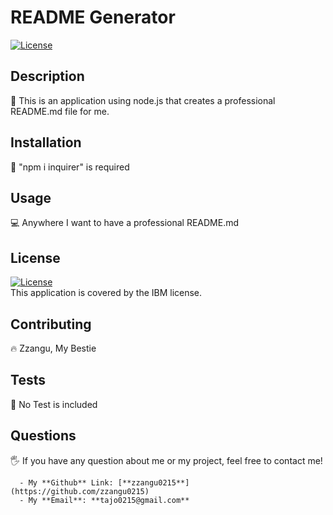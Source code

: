 
  
  # README Generator

  [![License](https://img.shields.io/badge/License-IPL%201.0-blue.svg)](IPL-1.0)

  ## Description
  📑 This is an application using node.js that creates a professional README.md file for me.

  ## Installation
  💾 "npm i inquirer" is required  

  ## Usage
  💻 Anywhere I want to have a professional README.md

  ## License
  
  [![License](https://img.shields.io/badge/License-IPL%201.0-blue.svg)](IPL-1.0)  
  This application is covered by the IBM license.
  

  ## Contributing
  🔥 Zzangu, My Bestie

  ## Tests
  📌 No Test is included

  ## Questions
  🖐 If you have any question about me or my project, feel free to contact me!  
  
      - My **Github** Link: [**zzangu0215**](https://github.com/zzangu0215)
      - My **Email**: **tajo0215@gmail.com**
  